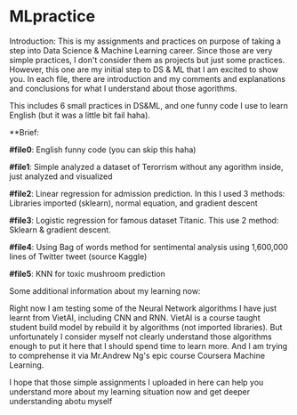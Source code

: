 # MLpractice
Introduction: This is my assignments and practices on purpose of taking a step into Data Science & Machine Learning career. Since those are very simple practices, I don't consider them as projects but just some practices. However, this one are my initial step to DS & ML that I am excited to show you. In each file, there are introduction and my comments and explanations and conclusions for what I understand about those agorithms.

This includes 6 small practices in DS&ML, and one funny code I use to learn English (but it was a little bit fail haha).

**Brief:

**#file0**: English funny code (you can skip this haha)

**#file1**: Simple analyzed a dataset of Terorrism without any agorithm inside, just analyzed and visualized

**#file2**: Linear regression for admission prediction. In this I used 3 methods: Libraries imported (sklearn), normal equation, and gradient descent

**#file3**: Logistic regression for famous dataset Titanic. This use 2 method: Sklearn & gradient descent.

**#file4**: Using Bag of words method for sentimental analysis using 1,600,000 lines of Twitter tweet (source Kaggle)

**#file5**: KNN for toxic mushroom prediction

Some additional information about my learning now:

Right now I am testing some of the Neural Network algorithms I have just learnt from VietAI, including CNN and RNN. VietAI is a course taught student build model by rebuild it by algorithms (not imported libraries). But unfortunately I consider myself not clearly understand those algorithms enough to put it here that I should spend time to learn more. And I am trying to comprehense it via Mr.Andrew Ng's epic course Coursera Machine Learning.

I hope that those simple assignments I uploaded in here can help you understand more about my learning situation now and get deeper understanding abotu myself
